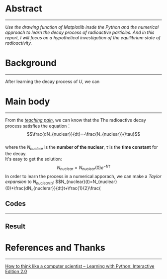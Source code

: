 # Abstract
-------
*Use the drawing function of Matplotlib insde the Python and the numerical approach to learn the decay process of radioactive particles. And in this report, I will focus on a hypothetical investigation of the equilibrium state of radioactivity.* 
# Background
--------
After learning the decay process of $U$, we can 

# Main body
---------
From the [*teaching paln*](https://www.evernote.com/shard/s140/sh/d351f9a3-8076-4274-944b-7043e0ce8cf3/4f89e8630604ea23262f00b3ed11f8ad), we can know that the The radioactive decay process satisfies the equation： 
$$\frac{dN_{nuclear}}{dt}=-\frac{N_{nuclear}}{\tau}$$   
where the $N_{nuclear}$ is the **number of the nuclear**, $\tau$ is the **time constant** for the decay.  
It's easy to get the solution:  
$$N_{nuclear}=N_{nuclear}(0)e^{-t/\tau}$$
In order to learn the process in a numerical apporach, we can make a *Taylor expansion* to $N_{nuclear(t)}$: 
$$N_{nuclear}(t)=N_{nuclear}(0)+\frac{dN_{nuclerar}}{dt}t+\frac{1}{2}\frac{



 **Codes**
 ------


----------
**Result**
------



# References and Thanks
------
[How to think like a computer scientist – Learning with Python: Interactive Edition 2.0](http://interactivepython.org/runestone/static/thinkcspy/index.html)



